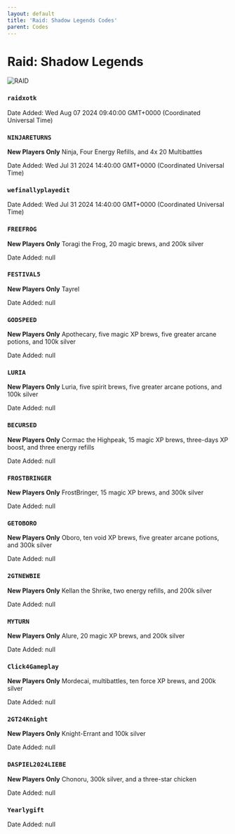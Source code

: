 ```yaml
---
layout: default
title: 'Raid: Shadow Legends Codes'
parent: Codes
---
```


# Raid: Shadow Legends

![RAID](https://cdn.discordapp.com/emojis/1265002064136900669.png)

### `raidxotk`

Date Added: Wed Aug 07 2024 09:40:00 GMT+0000 (Coordinated Universal Time)

### `NINJARETURNS`

**New Players Only**
Ninja, Four Energy Refills, and 4x 20 Multibattles

Date Added: Wed Jul 31 2024 14:40:00 GMT+0000 (Coordinated Universal Time)

### `wefinallyplayedit`

Date Added: Wed Jul 31 2024 14:40:00 GMT+0000 (Coordinated Universal Time)

### `FREEFROG`

**New Players Only**
Toragi the Frog, 20 magic brews, and 200k silver

Date Added: null

### `FESTIVAL5`

**New Players Only**
Tayrel

Date Added: null

### `GODSPEED`

**New Players Only**
Apothecary, five magic XP brews, five greater arcane potions, and 100k silver

Date Added: null

### `LURIA`

**New Players Only**
Luria, five spirit brews, five greater arcane potions, and 100k silver

Date Added: null

### `BECURSED`

**New Players Only**
Cormac the Highpeak, 15 magic XP brews, three-days XP boost, and three energy refills

Date Added: null

### `FROSTBRINGER`

**New Players Only**
FrostBringer, 15 magic XP brews, and 300k silver

Date Added: null

### `GETOBORO`

**New Players Only**
Oboro, ten void XP brews, five greater arcane potions, and 300k silver

Date Added: null

### `2GTNEWBIE`

**New Players Only**
Kellan the Shrike, two energy refills, and 200k silver

Date Added: null

### `MYTURN`

**New Players Only**
Alure, 20 magic XP brews, and 200k silver

Date Added: null

### `Click4Gameplay`

**New Players Only**
Mordecai, multibattles, ten force XP brews, and 200k silver

Date Added: null

### `2GT24Knight`

**New Players Only**
Knight-Errant and 100k silver

Date Added: null

### `DASPIEL2024LIEBE`

**New Players Only**
Chonoru, 300k silver, and a three-star chicken

Date Added: null

### `Yearlygift`

Date Added: null